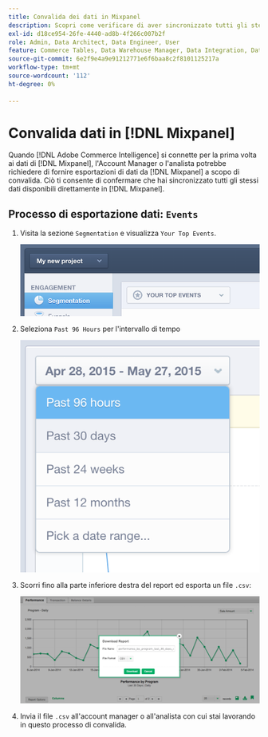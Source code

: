 ```yaml
---
title: Convalida dei dati in Mixpanel
description: Scopri come verificare di aver sincronizzato tutti gli stessi dati disponibili direttamente in Mixpanel.
exl-id: d18ce954-26fe-4440-ad8b-4f266c007b2f
role: Admin, Data Architect, Data Engineer, User
feature: Commerce Tables, Data Warehouse Manager, Data Integration, Data Import/Export
source-git-commit: 6e2f9e4a9e91212771e6f6baa8c2f8101125217a
workflow-type: tm+mt
source-wordcount: '112'
ht-degree: 0%

---
```


# Convalida dati in [!DNL Mixpanel]

Quando [!DNL Adobe Commerce Intelligence] si connette per la prima volta ai dati di [!DNL Mixpanel], l&#39;Account Manager o l&#39;analista potrebbe richiedere di fornire esportazioni di dati da [!DNL Mixpanel] a scopo di convalida. Ciò ti consente di confermare che hai sincronizzato tutti gli stessi dati disponibili direttamente in [!DNL Mixpanel].

## Processo di esportazione dati: `Events`

1. Visita la sezione `Segmentation` e visualizza `Your Top Events`.

   ![](../../../assets/your-top-events.png)

1. Seleziona `Past 96 Hours` per l&#39;intervallo di tempo

   ![](../../../assets/past-96-hours.png)

1. Scorri fino alla parte inferiore destra del report ed esporta un file `.csv`:

   ![](../../../assets/export-csv-mixpanel.png)

1. Invia il file `.csv` all&#39;account manager o all&#39;analista con cui stai lavorando in questo processo di convalida.
